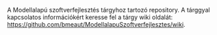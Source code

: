 A Modellalapú szoftverfejlesztés tárgyhoz tartozó repository.
A tárggyal kapcsolatos információkért keresse fel a tárgy wiki oldalát: https://github.com/bmeaut/ModellalapuSzoftverfejlesztes/wiki.
